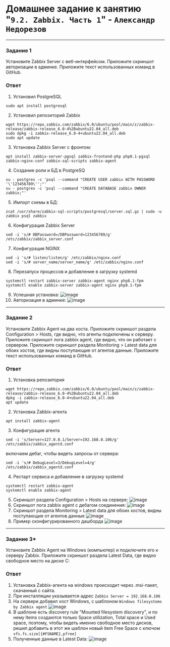 # Домашнее задание к занятию "`9.2. Zabbix. Часть 1`" - `Александр Недорезов`

---

### Задание 1

Установите Zabbix Server с веб-интерфейсом.
Приложите скриншот авторизации в админке. Приложите текст использованных команд в GitHub.

### Ответ

1. Установил PostgreSQL
```
sudo apt install postgresql
```
2. Установил репозиторий Zabbix
```
wget https://repo.zabbix.com/zabbix/6.0/ubuntu/pool/main/z/zabbix-release/zabbix-release_6.0-4%2Bubuntu22.04_all.deb
sudo dpkg -i zabbix-release_6.0-4+ubuntu22.04_all.deb
sudo apt update
```
3. Установка Zabbix Server с фронтом:
```
apt install zabbix-server-pgsql zabbix-frontend-php php8.1-pgsql zabbix-nginx-conf zabbix-sql-scripts zabbix-agent
```
4. Создание роли и БД в PostgreSQ
```
su - postgres -c 'psql --command "CREATE USER zabbix WITH PASSWORD '\'123456789\'';"'
su - postgres -c 'psql --command "CREATE DATABASE zabbix OWNER zabbix;"'
```
5. Импорт схемы в БД: 
```
zcat /usr/share/zabbix-sql-scripts/postgresql/server.sql.gz | sudo -u zabbix psql zabbix
```
6. Конфигурация Zabbix Server
```
sed -i 's/# DBPassword=/DBPassword=123456789/g' /etc/zabbix/zabbix_server.conf
```
7. Конфигурация NGINX
```
sed -i 's/# listen/listen/g' /etc/zabbix/nginx.conf
sed -i 's/# server_name/server_name/g' /etc/zabbix/nginx.conf
```
8. Перезапуск процессов и добавление в загрузку systemd
```
systemctl restart zabbix-server zabbix-agent nginx php8.1-fpm
systemctl enable zabbix-server zabbix-agent nginx php8.1-fpm
```
9. Успешная установка:
![image](https://github.com/smutosey/9-02-zabbix-part-one/blob/main/img/01-1.png)
10. Авторизация в админке:
![image](https://github.com/smutosey/9-02-zabbix-part-one/blob/main/img/01-2.png)

---

### Задание 2

Установите Zabbix Agent на два хоста.
Приложите скриншот раздела Configuration > Hosts, где видно, что агенты подключены к серверу. Приложите скриншот лога zabbix agent, где видно, что он работает с сервером. Приложите скриншот раздела Monitoring > Latest data для обоих хостов, где видны поступающие от агентов данные. Приложите текст использованных команд в GitHub.

### Ответ

1. Установка репозитория
```
wget https://repo.zabbix.com/zabbix/6.0/ubuntu/pool/main/z/zabbix-release/zabbix-release_6.0-4%2Bubuntu22.04_all.deb
dpkg -i zabbix-release_6.0-4+ubuntu22.04_all.deb
apt update
```
2. Установка Zabbix-агента
```
apt install zabbix-agent
```
3. Конфигурация агента
```
sed -i 's/Server=127.0.0.1/Server=192.168.0.106/g' /etc/zabbix/zabbix_agentd.conf
```
включаем дебаг, чтобы видеть запросы от сервера:
```
sed -i 's/# DebugLevel=3/DebugLevel=4/g' /etc/zabbix/zabbix_agentd.conf
```
4. Рестарт сервиса и добавление в загрузку systemd
```
systemctl restart zabbix-agent
systemctl enable zabbix-agent
```
5. Скриншот раздела Configuration > Hosts на сервере:
![image](https://github.com/smutosey/9-02-zabbix-part-one/blob/main/img/02-1.png)
6. Скриншот лога zabbix agent с дебагом соединения:
![image](https://github.com/smutosey/9-02-zabbix-part-one/blob/main/img/02-2.png)
7. Скриншот раздела Monitoring > Latest data для обоих хостов, видны поступающие от агентов данные
![image](https://github.com/smutosey/9-02-zabbix-part-one/blob/main/img/02-3.png)
8. Пример сконфигурированного дашборда
![image](https://github.com/smutosey/9-02-zabbix-part-one/blob/main/img/02-4.png)



---

### Задание 3*

Установите Zabbix Agent на Windows (компьютер) и подключите его к серверу Zabbix.
Приложите скриншот раздела Latest Data, где видно свободное место на диске C:

### Ответ

1. Установка Zabbix-агента на windows происходит через .msi-пакет, скачанный с сайта.
2. При инсталляции указывается адрес ```Zabbix Server = 192.168.0.106```
3. На сервере добавил хост Windows, с шаблоном ```Windows filesystems by Zabbix agent```
![image](https://github.com/smutosey/9-02-zabbix-part-one/blob/main/img/03-1.png)
4. В шаблоне есть discovery rule "Mounted filesystem discovery", и по нему Items создаются только Space utilization, Total space и Used space, поэтому, чтобы видеть именно свободное место дисков, решил добавить в этот же шаблон новый item Free Space с ключом ```vfs.fs.size[{#FSNAME},pfree]```
5. Полученные данные в Latest Data:
![image](https://github.com/smutosey/9-02-zabbix-part-one/blob/main/img/03-2.png)

